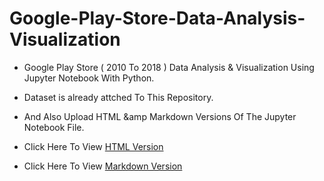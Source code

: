 # Google-Play-Store-Data-Analysis-Visualization
- Google Play Store ( 2010 To 2018 ) Data Analysis &amp; Visualization Using Jupyter Notebook With Python. 
- Dataset is already attched To This Repository. 
-  And Also Upload HTML &amp Markdown Versions Of The Jupyter Notebook File.
  
- Click Here To View [HTML Version]()
- Click Here To View [Markdown Version](https://github.com/Nsadaa/Google-Play-Store-Data-Analysis-Visualization/blob/main/Files/Google%20Play%20Store%20Apps%20Data%20Analysis.md)

